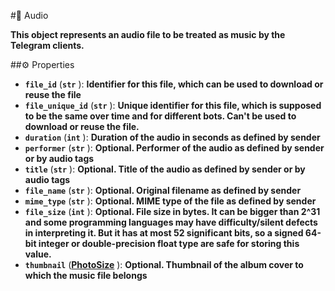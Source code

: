 #🔮 Audio

**This object represents an audio file to be treated as music by the Telegram clients.**

##⚙️ Properties

- **`file_id`** (**`str`** ): **Identifier for this file, which can be used to download or reuse the file**
- **`file_unique_id`** (**`str`** ): **Unique identifier for this file, which is supposed to be the same over time and for different
bots. Can't be used to download or reuse the file.**
- **`duration`** (**`int`** ): **Duration of the audio in seconds as defined by sender**
- **`performer`** (**`str`** ): **Optional. Performer of the audio as defined by sender or by audio tags**
- **`title`** (**`str`** ): **Optional. Title of the audio as defined by sender or by audio tags**
- **`file_name`** (**`str`** ): **Optional. Original filename as defined by sender**
- **`mime_type`** (**`str`** ): **Optional. MIME type of the file as defined by sender**
- **`file_size`** (**`int`** ): **Optional. File size in bytes. It can be bigger than 2^31 and some programming languages may have
difficulty/silent defects in interpreting it. But it has at most 52 significant bits, so a signed 64-bit integer or
double-precision float type are safe for storing this value.**
- **`thumbnail`** (**[PhotoSize](PhotoSize.md)** ): **Optional. Thumbnail of the album cover to which the music file belongs**

